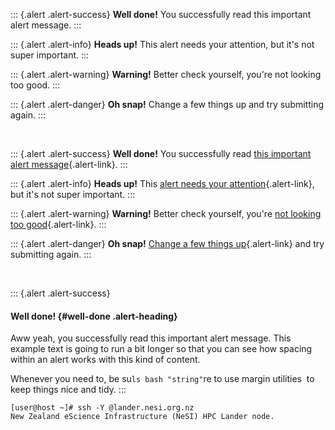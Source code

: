 ::: {.alert .alert-success}
**Well done!** You successfully read this important alert message.
:::

::: {.alert .alert-info}
**Heads up!** This alert needs your attention, but it\'s not super
important.
:::

::: {.alert .alert-warning}
**Warning!** Better check yourself, you\'re not looking too good.
:::

::: {.alert .alert-danger}
**Oh snap!** Change a few things up and try submitting again.
:::

 

::: {.alert .alert-success}
**Well done!** You successfully read [this important alert
message](#){.alert-link}.
:::

::: {.alert .alert-info}
**Heads up!** This [alert needs your attention](#){.alert-link}, but
it\'s not super important.
:::

::: {.alert .alert-warning}
**Warning!** Better check yourself, you\'re [not looking too
good](#){.alert-link}.
:::

::: {.alert .alert-danger}
**Oh snap!** [Change a few things up](#){.alert-link} and try submitting
again.
:::

 

::: {.alert .alert-success}
#### Well done! {#well-done .alert-heading}

Aww yeah, you successfully read this important alert message. This
example text is going to run a bit longer so that you can see how
spacing within an alert works with this kind of content.

Whenever you need to, be su`ls bash "string"`re to use margin utilities 
to keep things nice and tidy.
:::

    [user@host ~]# ssh -Y @lander.nesi.org.nz
    New Zealand eScience Infrastructure (NeSI) HPC Lander node.
